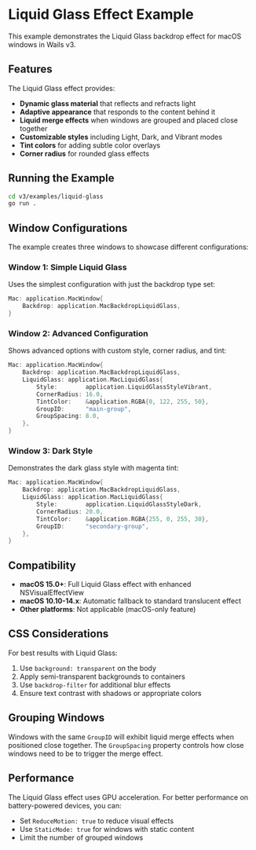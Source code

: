 # Liquid Glass Effect Example

This example demonstrates the Liquid Glass backdrop effect for macOS windows in Wails v3.

## Features

The Liquid Glass effect provides:
- **Dynamic glass material** that reflects and refracts light
- **Adaptive appearance** that responds to the content behind it
- **Liquid merge effects** when windows are grouped and placed close together
- **Customizable styles** including Light, Dark, and Vibrant modes
- **Tint colors** for adding subtle color overlays
- **Corner radius** for rounded glass effects

## Running the Example

```bash
cd v3/examples/liquid-glass
go run .
```

## Window Configurations

The example creates three windows to showcase different configurations:

### Window 1: Simple Liquid Glass
Uses the simplest configuration with just the backdrop type set:
```go
Mac: application.MacWindow{
    Backdrop: application.MacBackdropLiquidGlass,
}
```

### Window 2: Advanced Configuration
Shows advanced options with custom style, corner radius, and tint:
```go
Mac: application.MacWindow{
    Backdrop: application.MacBackdropLiquidGlass,
    LiquidGlass: application.MacLiquidGlass{
        Style:        application.LiquidGlassStyleVibrant,
        CornerRadius: 16.0,
        TintColor:    &application.RGBA{0, 122, 255, 50},
        GroupID:      "main-group",
        GroupSpacing: 8.0,
    },
}
```

### Window 3: Dark Style
Demonstrates the dark glass style with magenta tint:
```go
Mac: application.MacWindow{
    Backdrop: application.MacBackdropLiquidGlass,
    LiquidGlass: application.MacLiquidGlass{
        Style:        application.LiquidGlassStyleDark,
        CornerRadius: 20.0,
        TintColor:    &application.RGBA{255, 0, 255, 30},
        GroupID:      "secondary-group",
    },
}
```

## Compatibility

- **macOS 15.0+**: Full Liquid Glass effect with enhanced NSVisualEffectView
- **macOS 10.10-14.x**: Automatic fallback to standard translucent effect
- **Other platforms**: Not applicable (macOS-only feature)

## CSS Considerations

For best results with Liquid Glass:
1. Use `background: transparent` on the body
2. Apply semi-transparent backgrounds to containers
3. Use `backdrop-filter` for additional blur effects
4. Ensure text contrast with shadows or appropriate colors

## Grouping Windows

Windows with the same `GroupID` will exhibit liquid merge effects when positioned close together. The `GroupSpacing` property controls how close windows need to be to trigger the merge effect.

## Performance

The Liquid Glass effect uses GPU acceleration. For better performance on battery-powered devices, you can:
- Set `ReduceMotion: true` to reduce visual effects
- Use `StaticMode: true` for windows with static content
- Limit the number of grouped windows